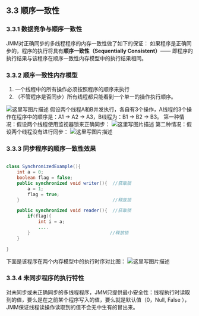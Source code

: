 ## 3.3 顺序一致性
### 3.3.1 数据竞争与顺序一致性
JMM对正确同步的多线程程序的内存一致性做了如下的保证：
如果程序是正确同步的，程序的执行将具有**顺序一致性（Sequentially Consistent）**—— 即程序的执行结果与该程序在顺序一致性内存模型中的执行结果相同。

### 3.3.2 顺序一致性内存模型

 1. 一个线程中的所有操作必须按照程序的顺序来执行
 2. （不管程序是否同步）所有线程都只能看到一个单一的操作执行顺序。

![这里写图片描述](https://img-blog.csdn.net/20180725113026213?watermark/2/text/aHR0cHM6Ly9ibG9nLmNzZG4ubmV0L21hb2hvbw==/font/5a6L5L2T/fontsize/400/fill/I0JBQkFCMA==/dissolve/70)
假设两个线程A和B并发执行，各自有3个操作，A线程的3个操作在程序中的顺序是：A1 ->  A2 -> A3，B线程为：B1 -> B2 -> B3。
第一种情况：假设两个线程使用监视器锁来正确同步：
![这里写图片描述](https://img-blog.csdn.net/20180725114234810?watermark/2/text/aHR0cHM6Ly9ibG9nLmNzZG4ubmV0L21hb2hvbw==/font/5a6L5L2T/fontsize/400/fill/I0JBQkFCMA==/dissolve/70)
第二种情况：假设两个线程没有进行同步：
![这里写图片描述](https://img-blog.csdn.net/20180725114539409?watermark/2/text/aHR0cHM6Ly9ibG9nLmNzZG4ubmV0L21hb2hvbw==/font/5a6L5L2T/fontsize/400/fill/I0JBQkFCMA==/dissolve/70)

### 3.3.3 同步程序的顺序一致性效果

```java

class SynchronizedExample(){
	int a = 0;
	boolean flag = false;
	public synchronized void writer(){  //获取锁
		a = 1;
		flag = true;
	}                                   //释放锁

	public synchronized void reader(){  //获取锁
		if(flag){
			int i = a;
			....
		}                              //释放锁
	}

}

```

下面是该程序在两个内存模型中的执行时序对比图：
![这里写图片描述](https://img-blog.csdn.net/20180725133103967?watermark/2/text/aHR0cHM6Ly9ibG9nLmNzZG4ubmV0L21hb2hvbw==/font/5a6L5L2T/fontsize/400/fill/I0JBQkFCMA==/dissolve/70)

### 3.3.4 未同步程序的执行特性
对未同步或未正确同步的多线程程序，JMM只提供最小安全性：线程执行时读取到的值，要么是在之前某个程序写入的值，要么就是默认值（0，Null, False ），JMM保证线程读操作读取到的值不会无中生有的冒出来。
